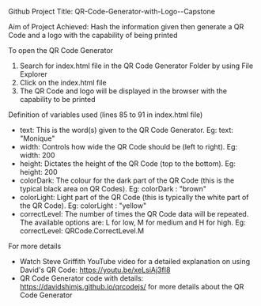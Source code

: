 Github Project Title: QR-Code-Generator-with-Logo--Capstone

Aim of Project Achieved: Hash the information given then generate a QR Code and a logo with the capability of being printed

To open the QR Code Generator
1) Search for index.html file in the QR Code Generator Folder by using File Explorer
2) Click on the index.html file
3) The QR Code and logo will be displayed in the browser with the capability to be printed

Definition of variables used (lines 85 to 91 in index.html file)
- text: This is the word(s) given to the QR Code Generator. Eg: text: "Monique"
- width: Controls how wide the QR Code should be (left to right). Eg: width: 200 
- height: Dictates the height of the QR Code (top to the bottom). Eg: height: 200
- colorDark: The colour for the dark part of the QR Code (this is the typical black area on QR Codes). Eg: colorDark : "brown"
- colorLight: Light part of the QR Code (this is typically the white part of the QR Code). Eg: colorLight : "yellow"
- correctLevel: The number of times the QR Code data will be repeated. The available options are: L for low, M for medium and H for high. Eg: correctLevel: QRCode.CorrectLevel.M        

For more details
- Watch Steve Griffith YouTube video for a detailed explanation on using David's QR Code: https://youtu.be/xeLsiAj3fI8 
- QR Code Generator code with details: https://davidshimjs.github.io/qrcodejs/ for more details about the QR Code Generator

